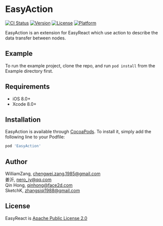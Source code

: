# EasyAction

[![CI Status](http://img.shields.io/travis/nero/EasyAction.svg?style=flat)](https://travis-ci.org/nero/EasyAction)
[![Version](https://img.shields.io/cocoapods/v/EasyAction.svg?style=flat)](http://cocoapods.org/pods/EasyAction)
[![License](https://img.shields.io/cocoapods/l/EasyAction.svg?style=flat)](http://cocoapods.org/pods/EasyAction)
[![Platform](https://img.shields.io/cocoapods/p/EasyAction.svg?style=flat)](http://cocoapods.org/pods/EasyAction)

EasyAction is an extension for EasyReact which use action to describe the data transfer between nodes.

## Example

To run the example project, clone the repo, and run `pod install` from the Example directory first.

## Requirements

- iOS 8.0+
- Xcode 8.0+

## Installation

EasyAction is available through [CocoaPods](http://cocoapods.org). To install
it, simply add the following line to your Podfile:

```ruby
pod 'EasyAction'
```

## Author

WilliamZang, chengwei.zang.1985@gmail.com  
姜沂, nero_jy@qq.com  
Qin Hong, qinhong@face2d.com  
SketchK, zhangsiqi1988@gmail.com  

## License

EasyReact is [Apache Public License 2.0](https://github.com/Meituan-Dianping/EasyAction/blob/master/LICENSE)
